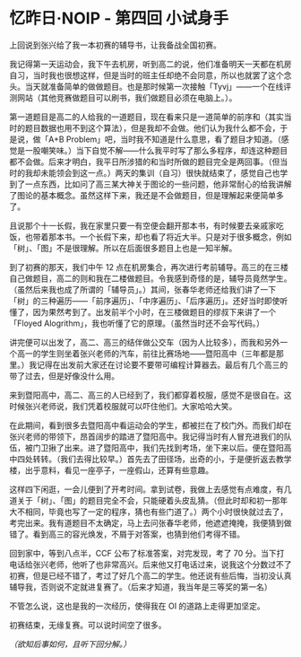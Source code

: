# 忆昨日·NOIP - 第四回 小试身手


上回说到张兴给了我一本初赛的辅导书，让我备战全国初赛。

我记得第一天运动会，我下午去机房，听到高二的说，他们准备明天一天都在机房自习，当时我也很想这样，但是当时的班主任却绝不会同意，所以也就罢了这个念头。当天就准备简单的做做题目。也是那时候第一次接触「Tyvj」——一个在线评测网站（其他竞赛做题目可以刷书，我们做题目必须在电脑上。）。

第一道题目是高二的人给我的一道题目，现在看来只是一道简单的前序和（其实当时的题目数据也用不到这个算法），但是我却不会做。他们认为我什么都不会，于是说，做「A+B Problem」吧，当时我不知道是什么意思，看了题目才知道。（感觉是一股嘲笑味。）当下自觉不解——什么我平时写了那么多程序，却连这种题目都不会做。后来才明白，我平日所涉猎的和当时所做的题目完全是两回事。（但当时的我却未能领会到这一点。）两天的集训（自习）很快就结束了，感觉自己也学到了一点东西，比如问了高三某大神关于图论的一些问题，他非常耐心的给我讲解了图论的基本概念。虽然这样下来，我还是不会做题目，但是理解起来便简单多了。

且说那个十一长假，我在家里只要一有空便会翻开那本书，有时候要去亲戚家吃饭，也带着那本书。一个长假下来，却也看了将近大半。只是对于很多概念，例如「树」、「图」不是很理解。所以在后面很多题目上也是一知半解。

到了初赛的那天，我们中午 12 点在机房集合，再次进行考前辅导。高三的在三楼自己做题目，高二的则和我在二楼做题目。令我感到奇怪的是，辅导员竟然学生。（虽然后来我也成了所谓的「辅导员」。）其间，张春华老师还给我们讲了一下「树」的三种遍历——「前序遍历」、「中序遍历」、「后序遍历」。还好当时即使听懂了，因为果然考到了。出发前半个小时，在三楼做题目的缪叔下来讲了一个「Floyed Alogrithm」，我也听懂了它的原理。（虽然当时还不会写代码。）

讲完便可以出发了，高二、高三的结伴做公交车（因为人比较多），而我和另外一个高一的学生则坐着张兴老师的汽车，前往比赛场地——暨阳高中（三年都是那里。）我记得在出发前大家还在讨论要不要带可编程计算器去。最后有几个高三的带了过去，但是好像没什么用。

来到暨阳高中，高二、高三的人已经到了，我们都穿着校服，感觉不是很自在。这时候张兴老师说，我们凭着校服就可以吓住他们。大家哈哈大笑。

在此期间，看到很多去暨阳高中看运动会的学生，都被拦在了校门外。而我们却在张兴老师的带领下，昂首阔步的踏进了暨阳高中。我记得当时有人冒充进我们的队伍，被门卫揪了出来。进了暨阳高中，我们先找到考场，坐下来以后。便在暨阳高中四处转转。（我们去得比较早。）首先去了田径场，出奇的小，于是便折返去教学楼，出乎意料，看见一座亭子，一座假山，还算有些意趣。

这样四下闲逛，一会儿便到了开考时间。拿到试卷，我做上去感觉有点难度，有几道关于「树」、「图」的题目完全不会，只能硬着头皮乱猜。（但此时却和初一那年大不相同，毕竟也写了一定的程序，猜也有些门道了。）两个小时很快就过去了，考完出来。我有道题目不太确定，马上去问张春华老师，他遮遮掩掩，我便猜到做错了。看到高三的容光焕发，不屑于对答案，也猜到他们考得不错。

回到家中，等到八点半，CCF 公布了标准答案，对完发现，考了 70 分。当下打电话给张兴老师，他听了也非常高兴。后来他又打电话过来，说我这个分数过不了初赛，但是已经不错了，考过了好几个高二的学生。他还说有些后悔，当初没认真辅导我，否则说不定就进复赛了。（后来才知道，我当年是三等奖的第一名）

不管怎么说，这也是我的一次经历，使得我在 OI 的道路上走得更加坚定。

初赛结束，无缘复赛。可以说时间空了很多。

*（欲知后事如何，且听下回分解。）*
